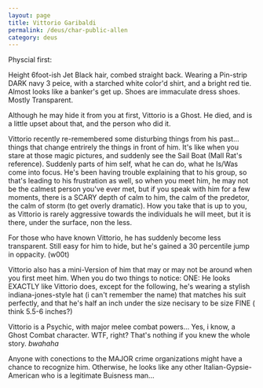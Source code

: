 ```yaml
---
layout: page
title: Vittorio Garibaldi
permalink: /deus/char-public-allen
category: deus
---
```

Physcial first:

Height 6foot-ish
Jet Black hair, combed straight back.
Wearing a Pin-strip DARK navy 3 peice, with a starched white color'd shirt, and a bright red tie. Almost looks like a banker's get up. Shoes are immaculate dress shoes.
Mostly Transparent.

Although he may hide it from you at first, Vittorio is a Ghost. He died, and is a little upset about that, and the person who did it.

Vittorio recently re-remembered some disturbing things from his past... things that change entrirely the things in front of him. It's like when you stare at those magic pictures, and suddenly see the Sail Boat (Mall Rat's reference). Suddenly parts of him self, what he can do, what he Is/Was come into focus. He's been having trouble explaining that to his group, so that's leading to his frustration as well, so when you meet him, he may not be the calmest person you've ever met, but if you speak with him for a few moments, there is a SCARY depth of calm to him, the calm of the predetor, the calm of storm (to get overly dramatic). How you take that is up to you, as Vittorio is rarely aggressive towards the individuals he will meet, but it is there, under the surface, non the less.

For those who have known Vittorio, he has suddenly become less transparent. Still easy for him to hide, but he's gained a 30 percentile jump in oppacity. (w00t)

Vittorio also has a mini-Version of him that may or may not be around when you first meet him. When you do two things to notice: ONE: He looks EXACTLY like Vittorio does, except for the following, he's wearing a stylish indiana-jones-style hat (i can't remember the name) that matches his suit perfectly, and that he's half an inch under the size necisary to be size FINE ( think 5.5-6 inches?)

Vittorio is a Psychic, with major melee combat powers... Yes, i know, a Ghost Combat character. WTF, right? That's nothing if you knew the whole story. *bwahaha*

Anyone with conections to the MAJOR crime organizations might have a chance to recognize him. Otherwise, he looks like any other Italian-Gypsie-American who is a legitimate Buisness man...
